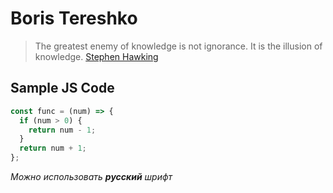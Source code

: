 # Boris Tereshko
> The greatest enemy of knowledge is not ignorance. 
> It is the illusion of knowledge.
[Stephen Hawking](https://ru.citaty.net/avtory/stiven-uiliam-khok)
## Sample JS Code
```javascript
const func = (num) => {
  if (num > 0) {
    return num - 1;
  }
  return num + 1;
};
```
_Можно использовать **русский** шрифт_
